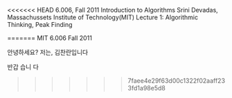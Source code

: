 <<<<<<< HEAD
6.006, Fall 2011
Introduction to Algorithms
Srini Devadas, Massachussets Institute of Technology(MIT)
Lecture 1: Algorithmic Thinking, Peak Finding

=======
MIT 6.006 Fall 2011

안녕하세요?
저는, 김찬란입니다

반갑   습니 다
>>>>>>> 7faee4e29f63d00c1322f02aaff233fd1a98e5d8
